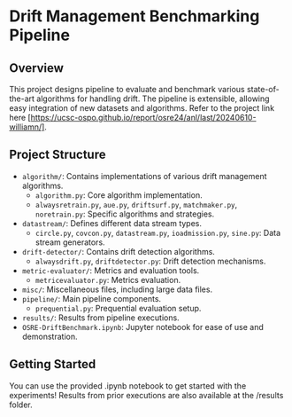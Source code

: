 # Drift Management Benchmarking Pipeline

## Overview

This project designs pipeline to evaluate and benchmark various state-of-the-art algorithms for handling drift. The pipeline is extensible, allowing easy integration of new datasets and algorithms. Refer to the project link here [https://ucsc-ospo.github.io/report/osre24/anl/last/20240610-williamn/].

## Project Structure

- `algorithm/`: Contains implementations of various drift management algorithms.
  - `algorithm.py`: Core algorithm implementation.
  - `alwaysretrain.py`, `aue.py`, `driftsurf.py`, `matchmaker.py`, `noretrain.py`: Specific algorithms and strategies.
- `datastream/`: Defines different data stream types.
  - `circle.py`, `covcon.py`, `datastream.py`, `ioadmission.py`, `sine.py`: Data stream generators.
- `drift-detector/`: Contains drift detection algorithms.
  - `alwaysdrift.py`, `driftdetector.py`: Drift detection mechanisms.
- `metric-evaluator/`: Metrics and evaluation tools.
  - `metricevaluator.py`: Metrics evaluation.
- `misc/`: Miscellaneous files, including large data files.
- `pipeline/`: Main pipeline components.
  - `prequential.py`: Prequential evaluation setup.
- `results/`: Results from pipeline executions.
- `OSRE-DriftBenchmark.ipynb`: Jupyter notebook for ease of use and demonstration.

## Getting Started

You can use the provided .ipynb notebook to get started with the experiments! Results from prior executions are also available at the /results folder.